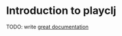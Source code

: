 # Introduction to playclj

TODO: write [great documentation](http://jacobian.org/writing/what-to-write/)
